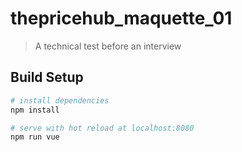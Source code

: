# thepricehub_maquette_01

> A technical test before an interview


## Build Setup

``` bash
# install dependencies
npm install

# serve with hot reload at localhost:8080
npm run vue
